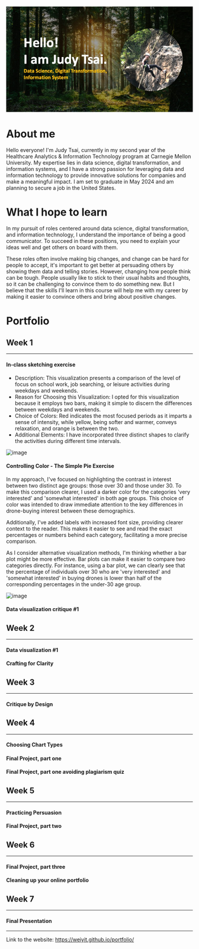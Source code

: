 
![Judy](main_page.jpeg)

# **About me**
Hello everyone! I'm Judy Tsai, currently in my second year of the Healthcare Analytics & Information Technology program at Carnegie Mellon University. My expertise lies in data science, digital transformation, and information systems, and I have a strong passion for leveraging data and information technology to provide innovative solutions for companies and make a meaningful impact. I am set to graduate in May 2024 and am planning to secure a job in the United States.

# **What I hope to learn**
In my pursuit of roles centered around data science, digital transformation, and information technology, I understand the importance of being a good communicator. To succeed in these positions, you need to explain your ideas well and get others on board with them.

These roles often involve making big changes, and change can be hard for people to accept, it's important to get better at persuading others by showing them data and telling stories. However, changing how people think can be tough. People usually like to stick to their usual habits and thoughts, so it can be challenging to convince them to do something new. But I believe that the skills I'll learn in this course will help me with my career by making it easier to convince others and bring about positive changes.

# **Portfolio**
## Week 1
------
#### In-class sketching exercise
- Description: This visualization presents a comparison of the level of focus on school work, job searching, or leisure activities during weekdays and weekends.
- Reason for Choosing this Visualization: I opted for this visualization because it employs two bars, making it simple to discern the differences between weekdays and weekends.
- Choice of Colors: Red indicates the most focused periods as it imparts a sense of intensity, while yellow, being softer and warmer, conveys relaxation, and orange is between the two.
- Additional Elements: I have incorporated three distinct shapes to clarify the activities during different time intervals.

![image](https://github.com/weiyit/portfolio/assets/122920634/be0dac38-d560-4d42-940f-98a866c1bf08)

#### Controlling Color - The Simple Pie Exercise
In my approach, I've focused on highlighting the contrast in interest between two distinct age groups: those over 30 and those under 30. To make this comparison clearer, I used a darker color for the categories 'very interested' and 'somewhat interested' in both age groups. This choice of color was intended to draw immediate attention to the key differences in drone-buying interest between these demographics.

Additionally, I've added labels with increased font size, providing clearer context to the reader. This makes it easier to see and read the exact percentages or numbers behind each category, facilitating a more precise comparison.

As I consider alternative visualization methods, I'm thinking whether a bar plot might be more effective. Bar plots can make it easier to compare two categories directly. For instance, using a bar plot, we can clearly see that the percentage of individuals over 30 who are 'very interested' and 'somewhat interested' in buying drones is lower than half of the corresponding percentages in the under-30 age group.

![image](https://github.com/weiyit/portfolio/assets/122920634/ba0b747f-edfb-4dea-bbc9-61ada6ed48b7)

#### Data visualization critique #1
## Week 2
------
#### Data visualization #1
#### Crafting for Clarity
## Week 3
------
#### Critique by Design
## Week 4
------
#### Choosing Chart Types
#### Final Project, part one
#### Final Project, part one avoiding plagiarism quiz
## Week 5
------
#### Practicing Persuasion
#### Final Project, part two
## Week 6
------
#### Final Project, part three
#### Cleaning up your online portfolio
## Week 7
------
#### Final Presentation
------
Link to the website: https://weiyit.github.io/portfolio/
